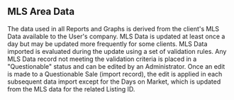 ## MLS Area Data

The data used in all Reports and Graphs is derived from the client's MLS Data available to the User's company. MLS Data is updated at least once a day but may be updated more frequently for some clients. MLS Data imported is evaluated during the update using a set of validation rules. Any MLS Data record not meeting the validation criteria is placed in a "Questionable" status and can be edited by an Administrator. Once an edit is made to a Questionable Sale (import record), the edit is applied in each subsequent data import except for the Days on Market, which is updated from the MLS data for the related Listing ID.

